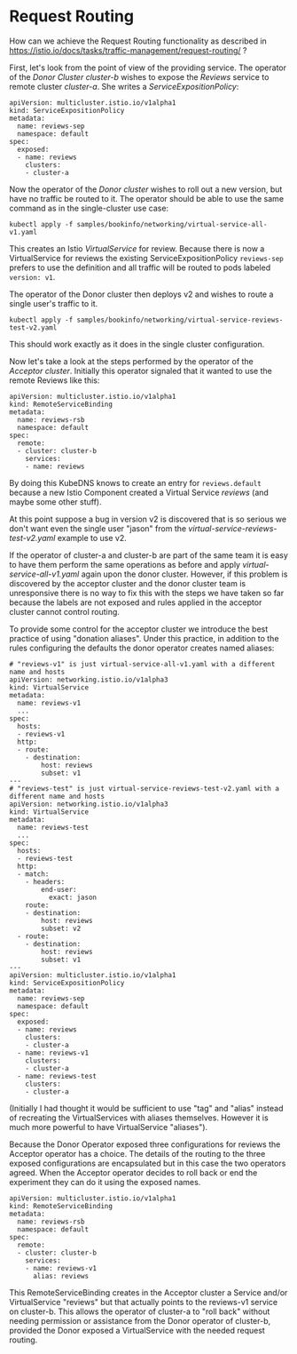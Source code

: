 
# Request Routing

How can we achieve the Request Routing functionality
as described in https://istio.io/docs/tasks/traffic-management/request-routing/ ?

First, let's look from the point of view of the providing service.  The operator of the _Donor
Cluster_ *cluster-b* wishes to
expose the *Reviews* service to remote cluster *cluster-a*.  She writes a _ServiceExpositionPolicy_:

```
apiVersion: multicluster.istio.io/v1alpha1
kind: ServiceExpositionPolicy
metadata:
  name: reviews-sep
  namespace: default
spec:
  exposed:
  - name: reviews
    clusters:
    - cluster-a
```

Now the operator of the _Donor cluster_ wishes to roll out a new version, but have no
traffic be routed to it.  The operator should be able to use the same command as
in the single-cluster use case:

```
kubectl apply -f samples/bookinfo/networking/virtual-service-all-v1.yaml
```

This creates an Istio *VirtualService* for review.  Because there is now a VirtualService
for reviews the existing ServiceExpositionPolicy `reviews-sep` prefers to use the definition
and all traffic will be routed to pods labeled `version: v1`.

The operator of the Donor cluster then deploys v2 and wishes to route a single user's
traffic to it.

```
kubectl apply -f samples/bookinfo/networking/virtual-service-reviews-test-v2.yaml
```

This should work exactly as it does in the single cluster configuration.

Now let's take a look at the steps performed by the operator of the _Acceptor cluster_.
Initially this operator signaled that it wanted to use the remote Reviews like this:

```
apiVersion: multicluster.istio.io/v1alpha1
kind: RemoteServiceBinding
metadata:
  name: reviews-rsb
  namespace: default
spec:
  remote:
  - cluster: cluster-b
    services:
    - name: reviews
```

By doing this KubeDNS knows to create an entry for `reviews.default` because a new Istio Component created a Virtual Service _reviews_ (and maybe some other stuff).

At this point suppose a bug in version v2 is discovered that is so serious we don't want
even the single user "jason" from the _virtual-service-reviews-test-v2.yaml_ example
to use v2.

If the operator of cluster-a and cluster-b are part of the same team it is easy to have
them perform the same operations as before and apply _virtual-service-all-v1.yaml_ again
upon the donor cluster.
However, if this problem is discovered by the acceptor cluster and the donor cluster
team is unresponsive there is no way to fix this with the steps we have taken so far because
the labels are not exposed and rules applied in the acceptor cluster cannot control routing.

To provide some control for the acceptor cluster we introduce the best practice of using
"donation aliases".  Under this practice, in addition to the rules configuring the defaults
the donor operator creates named aliases:

```
# "reviews-v1" is just virtual-service-all-v1.yaml with a different name and hosts
apiVersion: networking.istio.io/v1alpha3
kind: VirtualService
metadata:
  name: reviews-v1
  ...
spec:
  hosts:
  - reviews-v1
  http:
  - route:
    - destination:
        host: reviews
        subset: v1
---
# "reviews-test" is just virtual-service-reviews-test-v2.yaml with a different name and hosts
apiVersion: networking.istio.io/v1alpha3
kind: VirtualService
metadata:
  name: reviews-test
  ...
spec:
  hosts:
  - reviews-test
  http:
  - match:
    - headers:
        end-user:
          exact: jason
    route:
    - destination:
        host: reviews
        subset: v2
  - route:
    - destination:
        host: reviews
        subset: v1
---
apiVersion: multicluster.istio.io/v1alpha1
kind: ServiceExpositionPolicy
metadata:
  name: reviews-sep
  namespace: default
spec:
  exposed:
  - name: reviews
    clusters:
    - cluster-a
  - name: reviews-v1
    clusters:
    - cluster-a
  - name: reviews-test
    clusters:
    - cluster-a
```

(Initially I had thought it would be sufficient to use "tag" and "alias" instead of
recreating the VirtualServices with aliases themselves.  However it is much more
powerful to have VirtualService "aliases").

Because the Donor Operator exposed three configurations for reviews the Acceptor operator
has a choice.  The details of the routing to the three exposed configurations are encapsulated
but in this case the two operators agreed.  When the Acceptor operator decides to roll back
or end the experiment they can do it using the exposed names.

```
apiVersion: multicluster.istio.io/v1alpha1
kind: RemoteServiceBinding
metadata:
  name: reviews-rsb
  namespace: default
spec:
  remote:
  - cluster: cluster-b
    services:
    - name: reviews-v1
      alias: reviews
```

This RemoteServiceBinding creates in the Acceptor cluster a Service and/or VirtualService "reviews"
but that actually points to the reviews-v1 service on cluster-b.  This allows the
operator of cluster-a to "roll back" without needing permission or assistance from the Donor operator
of cluster-b, provided the Donor exposed a VirtualService with the needed request routing.
